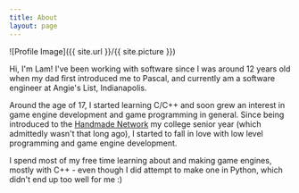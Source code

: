 ```yaml
---
title: About
layout: page
---
```

![Profile Image]({{ site.url }}/{{ site.picture }})

<p>Hi, I'm Lam! I've been working with software since I was around 12 years old when my dad first introduced me to Pascal, and currently am a software engineer at Angie's List, Indianapolis.</p>

<p>Around the age of 17, I started learning C/C++ and soon grew an interest in game engine development and game programming in general. 
  Since being introduced to the <a href="https://handmade.network/">Handmade Network</a> my college senior year (which admittedly wasn't that long ago), I started to fall in love with low level programming and game engine development.</p>

<p>I spend most of my free time learning about and making game engines, mostly with C++ - even though I did attempt to make one in Python, which didn't end up too well for me :)</p>

